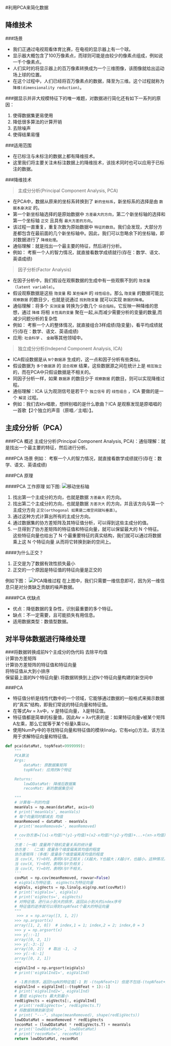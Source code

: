 #利用PCA来简化数据

## 降维技术

###场景
* 我们正通过电视观看体育比赛，在电视的显示器上有一个球。
* 显示器大概包含了100万像素点，而球则可能是由较少的像素点组成，例如说一千个像素点。
* 人们实时的将显示器上的百万像素转换成为一个三维图像，该图像就给出运动场上球的位置。
* 在这个过程中，人们已经将百万像素点的数据，降至为三维。这个过程就称为 `降维(dimensionality reduction)`。

###据显示并非大规模特征下的唯一难题，对数据进行简化还有如下一系列的原因：
1. 使得数据集更易使用
2. 降低很多算法的计算开销
3. 去除噪声
4. 使得结果易懂

###适用范围
* 在已标注与未标注的数据上都有降维技术。
* 这里我们将主要关注未标注数据上的降维技术，该技术同时也可以应用于已标注的数据。

###降维技术
> 主成分分析(Principal Component Analysis, PCA)
* 在PCA中，数据从原来的坐标系转换到了 `新的坐标系`，新坐标系的选择是由 `数据本身决定` 的。
* 第一个新坐标轴选择的是原始数据中 `方差最大的方向`，第二个新坐标轴的选择和第一个坐标轴 `正交` 且具有 `最大方差的方向`。
* 该过程一直重复，重复次数为原始数据中 `特征的数目`。我们会发现，大部分方差都包含在最前面的几个新坐标轴中。因此，我们可以忽略余下的坐标轴，即对数据进行了 `降维处理`。
* 通俗理解：就是找出一个最主要的特征，然后进行分析。
* 例如： 考察一个人的智力情况，就直接看数学成绩就行(存在：数学、语文、英语成绩)

> 因子分析(Factor Analysis)
* 在因子分析中，我们假设在观察数据的生成中有一些观察不到的 `隐变量（latent variable）`。
* 假设观察数据是这些 `隐变量` 和 `某些噪声` 的 `线性组合`。那么 `隐变量` 的数据可能比 `观察数据` 的数目少，也就是说通过 `找到隐变量` 就可以实现 `数据的降维`。
* 通俗理解：将多个 `实测变量` 转换为少数几个 `综合指标`。它反映一种降维的思想，通过 `降维` 将相 `关性高的变量` 聚在一起,从而减少需要分析的变量的数量,而减少问题分析的复杂性
* 例如： 考察一个人的整体情况，就直接组合3样成绩(隐变量)，看平均成绩就行(存在：数学、语文、英语成绩)
* 应用: `社会科学` 、 `金融`等其他领域中。

> 独立成分分析(Independ Component Analysis, ICA)
* ICA假设数据是从 `N个数据源` 生成的，这一点和因子分析有些类似。
* 假设数据为 `多个数据源` 的 `混合观察` 结果，这些数据源之间在统计上是 `相互独立` 的，而在PCA中只假设数据是不相关的。
* 同因子分析一样，如果 `数据源` 的数目少于 `观察数据` 的数目，则可以实现降维过程。
* 通俗理解：ICA 认为观测信号是若干个 `独立信号` 的 `线性组合` ，ICA 要做的是一个 `解混` 过程。
* 例如：我们去ktv唱歌，想辨别唱的是什么歌曲？ICA 是观察发现是原唱唱的一首歌【2个独立的声音（原唱／主唱）】。

## 主成分分析（PCA）

###PCA 概述
主成分分析(Principal Component Analysis, PCA)：通俗理解：就是找出一个最主要的特征，然后进行分析。

###PCA 场景
例如： 考察一个人的智力情况，就直接看数学成绩就行(存在：数学、语文、英语成绩)

###PCA 原理

####PCA 工作原理
如下图:
![移动坐标轴](../img/ch13/移动坐标轴.png)
1. 找出第一个主成分的方向，也就是数据 `方差最大` 的方向。
2. 找出第二个主成分的方向，也就是数据 `方差次大` 的方向，并且该方向与第一个主成分方向 `正交(orthogonal 如果是二维空间就叫垂直)`。
3. 通过这种方式计算出所有的主成分方向。
4. 通过数据集的协方差矩阵及其特征值分析，可以得到这些主成分的值。
5. 一旦得到了协方差矩阵的特征值和特征向量，就可以保留最大的 N 个特征。这些特征向量也给出了 N 个最重要特征的真实结构，我们就可以通过将数据乘上这 N 个特征向量 从而将它转换到新的空间上。

####为什么正交？
1. 正交是为了数据有效性损失最小
2. 正交的一个原因是特征值的特征向量是正交的

例如下图：
![PCA降维过程](../img/ch13/PCA降维过程.png)
在上图中，我们只需要一维信息即可，因为另一维信息只是对分类缺乏贡献的噪声数据。

####PCA 优缺点
* 优点：降低数据的复杂性，识别最重要的多个特征。
* 缺点：不一定需要，且可能损失有用信息。
* 适用数据类型：数值型数据。

## 对半导体数据进行降维处理

###将数据转换成前N个主成分的伪代码
去除平均值\
计算协方差矩阵\
计算协方差矩阵的特征值和特征向量\
将特征值从大到小排序\
保留最上面的N个特征向量\ 
将数据转换到上述N个特征向量构建的新空间中

###PCA
* 特征值分析是线性代数中的一个领域，它能够通过数据的一般格式来揭示数据的“真实”结构，即我们常说的特征向量和特征值。
* 在等式Av = λv中，v 是特征向量， λ是特征值。
* 特征值都是简单的标量值，因此Av = λv代表的是：如果特征向量v被某个矩阵A左乘，那么它就等于某个标量λ乘以v。
* 使用NumPy中的寻找特征向量和特征值的模块linalg，它有eig()方法，该方法用于求解特征向量和特征值。

```python
def pca(dataMat, topNfeat=9999999):
    """
    PCA算法
    Args:
        dataMat: 原数据集矩阵
        topNfeat: 应用的N个特征

    Returns:
        lowDDataMat: 降维后数据集
        reconMat: 新的数据集空间

    """
    # 计算每一列的均值
    meanVals = np.mean(dataMat, axis=0)
    # print('meanVals', meanVals)
    # 每个向量同时都减去 均值
    meanRemoved = dataMat - meanVals
    # print('meanRemoved=', meanRemoved)

    # cov协方差=[(x1-x均值)*(y1-y均值)+(x2-x均值)*(y2-y均值)+...+(xn-x均值)*(yn-y均值)+]/(n-1)
    '''
    方差：（一维）度量两个随机变量关系的统计量
    协方差： （二维）度量各个维度偏离其均值的程度
    协方差矩阵：（多维）度量各个维度偏离其均值的程度
    当 cov(X, Y)>0时，表明X与Y正相关；(X越大，Y也越大；X越小Y，也越小。这种情况，我们称为“正相关”。)
    当 cov(X, Y)<0时，表明X与Y负相关；
    当 cov(X, Y)=0时，表明X与Y不相关。
    '''
    covMat = np.cov(meanRemoved, rowvar=False)
    # eigVals为特征值， eigVects为特征向量
    eigVals, eigVects = np.linalg.eig(np.mat(covMat))
    # print('eigVals=', eigVals)
    # print('eigVects=', eigVects)
    # 对特征值，进行从小到大的排序，返回从小到大的index序号
    # 特征值的逆序就可以得到topNfeat个最大的特征向量
    """
     >>> x = np.array([3, 1, 2])
    >>> np.argsort(x)
    array([1, 2, 0])  # index,1 = 1; index,2 = 2; index,0 = 3
    >>> y = np.argsort(x)
    >>> y[::-1]
    array([0, 2, 1])
    >>> y[:-3:-1]
    array([0, 2])  # 取出 -1, -2
    >>> y[:-6:-1]
    array([0, 2, 1])
    """
    eigValInd = np.argsort(eigVals)
    # print('eigValInd1=', eigValInd)

    # -1表示倒序，返回topN的特征值[-1 到 -(topNfeat+1) 但是不包括-(topNfeat+1)本身的倒叙]
    eigValInd = eigValInd[:-(topNfeat + 1):-1]
    # print('eigValInd2=', eigValInd)
    # 重组 eigVects 最大到最小
    redEigVects = eigVects[:, eigValInd]
    # print('redEigVects=', redEigVects.T)
    # 将数据转换到新空间
    # print( "---", shape(meanRemoved), shape(redEigVects))
    lowDDataMat = meanRemoved * redEigVects
    reconMat = (lowDDataMat * redEigVects.T) + meanVals
    # print('lowDDataMat=', lowDDataMat)
    # print('reconMat=', reconMat)
    return lowDDataMat, reconMat

```

